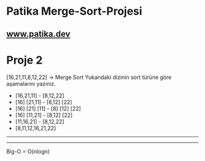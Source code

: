 # Patika Merge-Sort-Projesi

www.patika.dev
--------------------------------
# Proje 2

[16,21,11,8,12,22] -> Merge Sort
Yukarıdaki dizinin sort türüne göre aşamalarını yazınız.

- [16,21,11] - [8,12,22]
- [16] [21,11] - [8,12] [22]
- [16] [21] [11] - [8] [12] [22]
- [16] [11,21] - [8,12] [22]
- [11,16,21] - [8,12,22]
- [8,11,12,16,21,22]

-----------------------------------


             
-----------------------------------

Big-O = O(nlogn)
